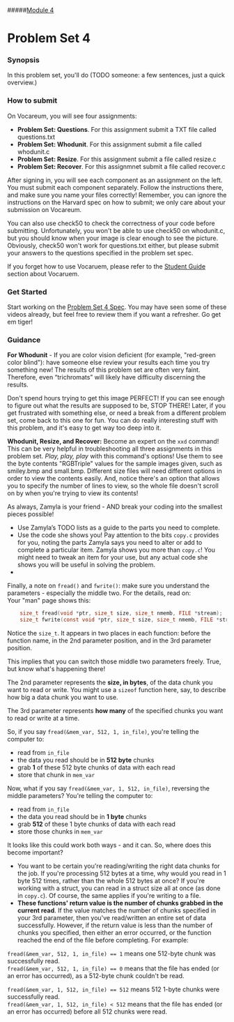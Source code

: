 #####[Module 4](../..)

# Problem Set 4

### Synopsis
In this problem set, you'll do (TODO someone: a few sentences, just a quick overview.)

### How to submit 
On Vocareum, you will see four assignments:
* **Problem Set: Questions**. For this assignment submit a TXT file called questions.txt
* **Problem Set: Whodunit**. For this assignment submit a file called whodunit.c
* **Problem Set: Resize**. For this assignment submit a file called resize.c
* **Problem Set: Recover**. For this assignmnet submit a file called recover.c

After signing in, you will see each component as an assignment on the left. You must submit each component separately. Follow the instructions there, and make sure you name your files correctly! Remember, you can ignore the instructions on the Harvard spec on how to submit; we only care about your submission on Vocareum. 

You can also use check50 to check the correctness of your code before submitting. Unfortunately, you won't be able to use check50 on whodunit.c, but you should know when your image is clear enough to see the picture. Obviously, check50 won't work for questions.txt either, but please submit your answers to the questions specified in the problem set spec. 

If you forget how to use Vocaruem, please refer to the <a href="https://docs.google.com/document/d/19HIMxU_RtVV0PcGpuL71KmAoQh-KTgyPGpWWLcmwo58/edit?usp=sharing" target="_blank">Student Guide</a> section about Vocaruem.

### Get Started
Start working on the <a href="http://cdn.cs50.net/2015/fall/psets/4/pset4/pset4.html#getting_ready" target="_blank">Problem Set 4 Spec</a>. You may have seen some of these videos already, but feel free to review them if you want a refresher. Go get em tiger!

### Guidance
**For Whodunit** - If you are color vision deficient (for example, "red-green color blind"): have someone else review your results each time you try something new! The results of this problem set are often very faint. Therefore, even “trichromats” will likely have difficulty discerning the results.

Don't spend hours trying to get this image PERFECT! If you can see enough to figure out what the results are supposed to be, STOP THERE! Later, if you get frustrated with something else, or need a break from a different problem set, come back to this one for fun. You can do really interesting stuff with this problem, and it's easy to get way too deep into it.

**Whodunit, Resize, and Recover:**
Become an expert on the `xxd` command! This can be very helpful in troubleshooting all three assignments in this problem set. *Play, play, play* with this command's options! Use them to see the byte contents "RGBTriple" values for the sample images given, such as smiley.bmp and small.bmp. Different size files will need different options in order to view the contents easily. And, notice there's an option that allows you to specify the number of lines to view, so the whole file doesn't scroll on by when you're trying to view its contents!

As always, Zamyla is your friend - AND break your coding into the smallest pieces possible!
* Use Zamyla’s TODO lists as a guide to the parts you need to complete.
* Use the code she shows you! Pay attention to the bits `copy.c` provides for you, noting the parts Zamyla says you need to alter or add to complete a particular item. Zamyla shows you more than `copy.c`! You might need to tweak an item for your use, but any actual code she shows you will be useful in solving the problem.
* 
Finally, a note on `fread()` and `fwrite()`: make sure you understand the parameters - especially the middle two. For the details, read on:  
Your "man" page shows this:
````c
    size_t fread(void *ptr, size_t size, size_t nmemb, FILE *stream);
    size_t fwrite(const void *ptr, size_t size, size_t nmemb, FILE *stream);
````
Notice the `size_t`. It appears in two places in each function: before the function name, in the 2nd parameter position, and in the 3rd parameter position.

This implies that you can switch those middle two parameters freely. True, but know what's happening there!

The 2nd parameter represents the **size, in bytes**, of the data chunk you want to read or write. You might use a `sizeof` function here, say, to describe how big a data chunk you want to use.

The 3rd parameter represents **how many** of the specified chunks you want to read or write at a time.

So, if you say `fread(&mem_var, 512, 1, in_file)`, you're telling the computer to:
* read from `in_file`
* the data you read should be in **512 byte** chunks
* grab **1** of these 512 byte chunks of data with each read
* store that chunk in `mem_var`

Now, what if you say `fread(&mem_var, 1, 512, in_file)`, reversing the middle parameters? You're telling the computer to:
* read from `in_file`
* the data you read should be in **1 byte** chunks
* grab **512** of these 1 byte chunks of data with each read
* store those chunks in `mem_var`

It looks like this could work both ways - and it can. So, where does this become important?
* You want to be certain you're reading/writing the right data chunks for the job. If you're processing 512 bytes at a time, why would you read in 1 byte 512 times, rather than the whole 512 bytes at once? If you're working with a struct, you can read in a struct size all at once (as done in `copy.c`). Of course, the same applies if you're writing to a file.
* **These functions' return value is the number of chunks grabbed in the current read**. If the value matches the number of chunks specified in your 3rd parameter, then you've read/written an entire set of data successfully. However, if the return value is less than the number of chunks you specified, then either an error occurred, or the function reached the end of the file before completing. For example:

`fread(&mem_var, 512, 1, in_file) == 1` means one 512-byte chunk was successfully read.  
`fread(&mem_var, 512, 1, in_file) == 0` means that the file has ended (or an error has occurred), as a 512-byte chunk couldn't be read.

`fread(&mem_var, 1, 512, in_file) == 512` means 512 1-byte chunks were successfully read.  
`fread(&mem_var, 1, 512, in_file) < 512` means that the file has ended (or an error has occurred) before all 512 chunks were read.  

